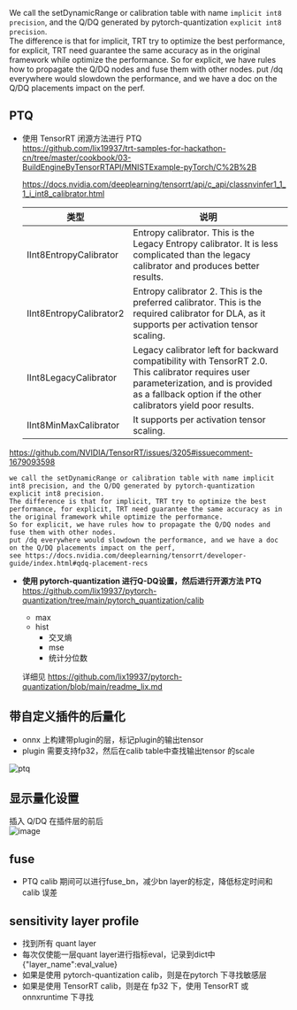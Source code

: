 We call the setDynamicRange or calibration table with name `implicit int8 precision`, and the Q/DQ generated by pytorch-quantization `explicit int8 precision`.   
The difference is that for implicit, TRT try to optimize the best performance, for explicit, TRT need guarantee the same accuracy as in the original framework while optimize the performance. So for explicit, we have rules how to propagate the Q/DQ nodes and fuse them with other nodes. put /dq everywhere would slowdown the performance, and we have a doc on the Q/DQ placements impact on the perf.

## PTQ     
* 使用 TensorRT 闭源方法进行 PTQ     
https://github.com/lix19937/trt-samples-for-hackathon-cn/tree/master/cookbook/03-BuildEngineByTensorRTAPI/MNISTExample-pyTorch/C%2B%2B

  https://docs.nvidia.com/deeplearning/tensorrt/api/c_api/classnvinfer1_1_1_i_int8_calibrator.html
  
  |类型| 说明|  
  |------------|-------------|   
  |IInt8EntropyCalibrator | Entropy calibrator. This is the Legacy Entropy calibrator. It is less complicated than the legacy calibrator and produces better results.|  
  | IInt8EntropyCalibrator2 | Entropy calibrator 2. This is the preferred calibrator. This is the required calibrator for DLA, as it supports per activation tensor scaling.|
  |IInt8LegacyCalibrator |Legacy calibrator left for backward compatibility with TensorRT 2.0. This calibrator requires user parameterization, and is provided as a fallback option if the other calibrators yield poor results.  |  
  | IInt8MinMaxCalibrator |  It supports per activation tensor scaling. |
  
https://github.com/NVIDIA/TensorRT/issues/3205#issuecomment-1679093598      
```
we call the setDynamicRange or calibration table with name implicit int8 precision, and the Q/DQ generated by pytorch-quantization explicit int8 precision.    
The difference is that for implicit, TRT try to optimize the best performance, for explicit, TRT need guarantee the same accuracy as in the original framework while optimize the performance.    
So for explicit, we have rules how to propagate the Q/DQ nodes and fuse them with other nodes.   
put /dq everywhere would slowdown the performance, and we have a doc on the Q/DQ placements impact on the perf,
see https://docs.nvidia.com/deeplearning/tensorrt/developer-guide/index.html#qdq-placement-recs
```

* **使用 pytorch-quantization 进行Q-DQ设置，然后进行开源方法 PTQ**     
  https://github.com/lix19937/pytorch-quantization/tree/main/pytorch_quantization/calib    
  + max   
  + hist
    + 交叉熵
    + mse
    + 统计分位数
      
  详细见 https://github.com/lix19937/pytorch-quantization/blob/main/readme_lix.md
       
## 带自定义插件的后量化     
* onnx 上构建带plugin的层，标记plugin的输出tensor      
* plugin 需要支持fp32，然后在calib table中查找输出tensor 的scale     

![ptq](https://github.com/lix19937/tensorrt-insight/assets/38753233/0a81fc7c-9351-4e63-b5b0-07eecdd37fa6)    

## 显示量化设置   
插入 Q/DQ 在插件层的前后       
![image](https://github.com/lix19937/tensorrt-insight/assets/38753233/99191e22-7c9f-4774-ade8-665575e5f155)       

## fuse  
* PTQ calib 期间可以进行fuse_bn，减少bn layer的标定，降低标定时间和calib 误差      

## sensitivity layer profile  
* 找到所有 quant layer   
* 每次仅使能一层quant layer进行指标eval，记录到dict中 {"layer_name":eval_value}
* 如果是使用 pytorch-quantization calib，则是在pytorch 下寻找敏感层
* 如果是使用 TensorRT calib，则是在 fp32 下，使用 TensorRT 或 onnxruntime 下寻找   


